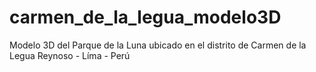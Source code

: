 # carmen_de_la_legua_modelo3D
Modelo 3D del Parque de la Luna ubicado en el distrito de Carmen de la Legua Reynoso - Líma - Perú
